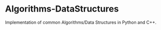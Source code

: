 # Algorithms-DataStructures

Implementation of common Algorithms/Data Structures in Python and C++.
